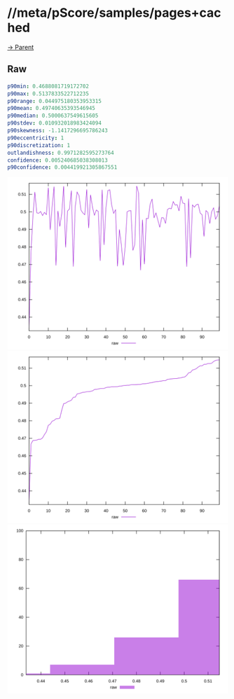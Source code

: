 
# //meta/pScore/samples/pages+cached

[→ Parent](../..)


## Raw


```yaml
p90min: 0.4688081719172702
p90max: 0.5137833522712235
p90range: 0.044975180353953315
p90mean: 0.49740635393546945
p90median: 0.5000637549615605
p90stdev: 0.010932018983424094
p90skewness: -1.1417296695786243
p90eccentricity: 1
p90discretization: 1
outlandishness: 0.9971282595273764
confidence: 0.005240685038308013
p90confidence: 0.004419921305867551

```

![PLOT: raw-values](./raw/values.svg)![PLOT: raw-sorted](./raw/sorted.svg)![PLOT: raw-histogram](./raw/histogram.svg)